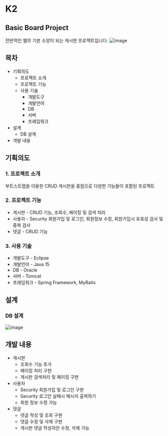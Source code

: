 # K2
## Basic Board Project
전반적인 웹의 기본 소양이 되는 게시판 프로젝트입니다.
![image](https://github.com/JANGSuJinn/K2/assets/136566806/f59237ff-2a0c-4e66-82d2-4bea21763a0a)
## 목차
* 기획의도
  * 프로젝트 소개
  * 프로젝트 기능
  * 사용 기술
    * 개발도구
    * 개발언어
    * DB
    * 서버
    * 프레임워크
* 설계
  * DB 설계
* 개발 내용
## 기획의도
### 1. 프로젝트 소개
부트스트랩을 이용한 CRUD 게시판을 중점으로 다양한 기능들이 포함된 프로젝트
### 2. 프로젝트 기능
* 게시판 - CRUD 기능, 조회수, 페이징 및 검색 처리
* 사용자 - Security 회원가입 및 로그인, 회원정보 수정, 회원가입시 유효성 검사 및 중복 검사
* 댓글 - CRUD 기능
### 3. 사용 기술
* 개발도구 - Eclipse
* 개발언어 - Java 15
* DB - Oracle
* 서버 - Tomcat
* 프레임워크 - Spring Framework, MyBatis
## 설계
### DB 설계
![image](https://github.com/JANGSuJinn/K2/assets/136566806/05255e79-76db-4d8c-9ce8-6ed41e42e8be)
## 개발 내용
* 게시판
  * 조회수 기능 추가
  * 페이징 처리 구현
  * 게시판 검색처리 및 페이징 구현
* 사용자
  * Security 회원가입 및 로그인 구현
  * Security 로그인 실패시 메시지 출력하기
  * 회원 정보 수정 가능
* 댓글
  * 댓글 작성 및 조회 구현
  *  댓글 수정 및 삭제 구현
  *  게시판 댓글 작성자만 수정, 삭제 가능
